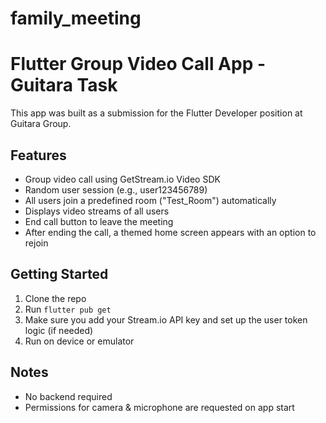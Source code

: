 # family_meeting
# Flutter Group Video Call App - Guitara Task

This app was built as a submission for the Flutter Developer position at Guitara Group.

## Features

- Group video call using GetStream.io Video SDK
- Random user session (e.g., user123456789)
- All users join a predefined room ("Test_Room") automatically
- Displays video streams of all users
- End call button to leave the meeting
- After ending the call, a themed home screen appears with an option to rejoin

## Getting Started

1. Clone the repo
2. Run `flutter pub get`
3. Make sure you add your Stream.io API key and set up the user token logic (if needed)
4. Run on device or emulator

## Notes

- No backend required
- Permissions for camera & microphone are requested on app start



